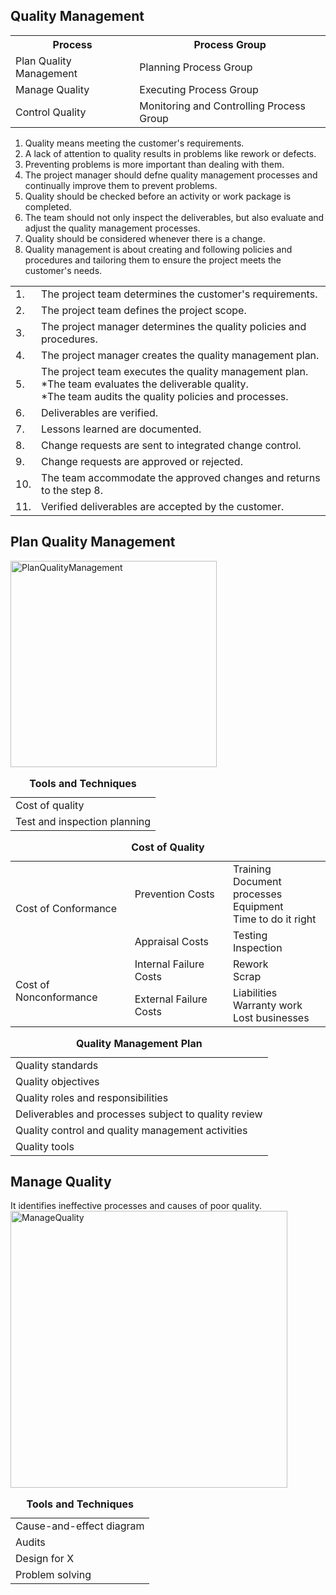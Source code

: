 <h2>Quality Management</h2>

<table>
<tr><th>Process</th><th>Process Group</th></tr>
<tr><td>Plan Quality Management</td><td>Planning Process Group</td></tr>
<tr><td>Manage Quality</td><td>Executing Process Group</td></tr>
<tr><td>Control Quality</td><td>Monitoring and Controlling Process Group</td></tr>
</table>

1. Quality means meeting the customer's requirements.<br>
2. A lack of attention to quality results in problems like rework or defects.<br>
3. Preventing problems is more important than dealing with them.<br>
4. The project manager should defne quality management processes and continually improve them to prevent problems.<br>
5. Quality should be checked before an activity or work package is completed.<br>
5. The team should not only inspect the deliverables, but also evaluate and adjust the quality management processes.<br>
6. Quality should be considered whenever there is a change.<br>
7. Quality management is about creating and following policies and procedures and tailoring them to ensure the project meets the customer's needs.<br>

<table>
  <tr><td>1. </td><td>The project team determines the customer's requirements.</td></tr>
  <tr><td>2. </td><td>The project team defines the project scope.</td></tr>
  <tr><td>3. </td><td>The project manager determines the quality policies and procedures.</td></tr>
  <tr><td>4. </td><td>The project manager creates the quality management plan.</td></tr>
  <tr><td>5. </td><td>The project team executes the quality management plan.<br>
    *The team evaluates the deliverable quality.<br>
    *The team audits the quality policies and processes.</td></tr>
  <tr><td>6. </td><td>Deliverables are verified.</td></tr>
  <tr><td>7. </td><td>Lessons learned are documented.</td></tr>
  <tr><td>8. </td><td>Change requests are sent to integrated change control.</td></tr>
  <tr><td>9. </td><td>Change requests are approved or rejected.</td></tr>
  <tr><td>10. </td><td>The team accommodate the approved changes and returns to the step 8.</td></tr>
  <tr><td>11. </td><td>Verified deliverables are accepted by the customer.</td></tr>
  </table>

<h2>Plan Quality Management</h2>
<img width="330" alt="PlanQualityManagement" src="https://user-images.githubusercontent.com/3501210/103592429-5eaa9d00-4f36-11eb-9e9c-dd729dceaa43.PNG">

<table>
  <caption><b>Tools and Techniques</b></caption>
  <tr><td>Cost of quality</td></tr>
  <tr><td>Test and inspection planning</td></tr>
</table>

<table>
  <caption><b>Cost of Quality</b></caption>
  <tr><td rowspan="2">Cost of Conformance</td><td>Prevention Costs</td><td>Training<br>Document processes<br>Equipment<br>Time to do it right</td></tr>
  <tr><td>Appraisal Costs</td><td>Testing<br>Inspection</td></tr>
  <tr><td rowspan="2">Cost of Nonconformance</td><td>Internal Failure Costs</td><td>Rework<br>Scrap</td></tr>
  <tr><td>External Failure Costs</td><td>Liabilities<br>Warranty work<br>Lost businesses</td></tr>
</table>
  
<table>
  <caption><b>Quality Management Plan</b></caption>
  <tr><td>Quality standards</td></tr>
  <tr><td>Quality objectives</td></tr>
  <tr><td>Quality roles and responsibilities</td></tr>
  <tr><td>Deliverables and processes subject to quality review</td></tr>
  <tr><td>Quality control and quality management activities</td></tr>
  <tr><td>Quality tools</td></tr>
</table>

<h2>Manage Quality</h2>
It identifies ineffective processes and causes of poor quality.

<img width="443" alt="ManageQuality" src="https://user-images.githubusercontent.com/3501210/103595350-8c93df80-4f3e-11eb-9fab-dab46ec9bbca.PNG">

<table>
  <caption><b>Tools and Techniques</b></caption>
  <tr><td>Cause-and-effect diagram</td></tr>
  <tr><td>Audits</td></tr>
  <tr><td>Design for X</td></tr>
  <tr><td>Problem solving</td></tr>
</table>
